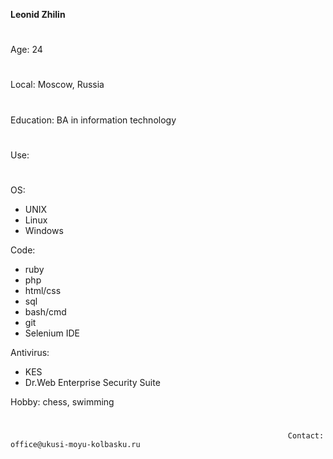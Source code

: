 **Leonid Zhilin**
#
Age: 24
#
Local: Moscow, Russia
#
Education: BA in information technology
#
Use:
#
 OS:
  * UNIX
  * Linux
  * Windows

  Code:
  * ruby
  * php
  * html/css
  * sql
  * bash/cmd
  * git
  * Selenium IDE
  
  Antivirus:
  * KES
  * Dr.Web Enterprise Security Suite

Hobby: chess, swimming
#
                                                                  Contact: office@ukusi-moyu-kolbasku.ru
